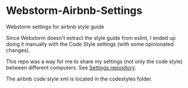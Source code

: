 # Webstorm-Airbnb-Settings
Webstorm settings for airbnb style guide

Since Webstorm doesn't extract the style guide from eslint, I ended up doing it manually with the Code Style settings (with some opinionated changes). 

This repo was a way for me to share my settings (not only the code style) between different computers. See [Settings repository](https://www.jetbrains.com/help/webstorm/sharing-your-ide-settings.html#settings-repository).

The airbnb code style xml is located in the codestyles folder.

